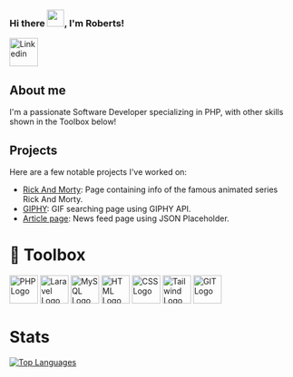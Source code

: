 ### Hi there <img src="https://raw.githubusercontent.com/MartinHeinz/MartinHeinz/master/wave.gif" width="30px">, I'm Roberts!

  <a href="https://www.linkedin.com/in/roberts-zalitis/">
    <img src="https://cdn.worldvectorlogo.com/logos/linkedin-icon-2.svg" alt="Linkedin" width="50"/>
  </a>

## About me
I'm a passionate Software Developer specializing in PHP, with other skills shown in the Toolbox below! 

## Projects 
Here are a few notable projects I've worked on:
- [Rick And Morty](https://github.com/Zaaliitis/RickAndMorty): Page containing info of the famous animated series Rick And Morty.
- [GIPHY](https://github.com/Zaaliitis/Giphy): GIF searching page using GIPHY API.
- [Article page](https://github.com/Zaaliitis/TVNET): News feed page using JSON Placeholder.

# 🧰 Toolbox

<img src="https://cdn.worldvectorlogo.com/logos/php-1.svg" alt="PHP Logo" width="50" height="50"/> <img src="https://cdn.worldvectorlogo.com/logos/laravel-2.svg" alt="Laravel Logo" width="50" height="50"/> <img src="https://cdn.worldvectorlogo.com/logos/mysql-6.svg" alt="MySQL Logo" width="50" height="50"/> <img src="https://cdn.worldvectorlogo.com/logos/html-1.svg" alt="HTML Logo" width="50" height="50"/> <img src="https://cdn.worldvectorlogo.com/logos/css-3.svg" alt="CSS Logo" width="50" height="50"/> <img src="https://cdn.worldvectorlogo.com/logos/tailwind-css-2.svg" alt="Tailwind Logo" width="50" height="50"/> <img src="https://cdn.worldvectorlogo.com/logos/git-icon.svg" alt="GIT Logo" width="50" height="50"/>

# Stats
[![Top Languages](https://github-readme-stats.vercel.app/api/top-langs/?username=Zaaliitis&hide=java,html,css&theme=radical)](https://github.com/anuraghazra/github-readme-stats)


